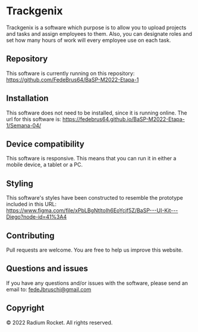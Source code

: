 # Trackgenix
Trackgenix is a software which purpose is to allow you to upload projects and tasks and assign employees to them.
Also, you can designate roles and set how many hours of work will every employee use on each task.

## Repository

This software is currently running on this repository: https://github.com/FedeBrus64/BaSP-M2022-Etapa-1

## Installation

This software does not need to be installed, since it is running online. The url for this software is: https://fedebrus64.github.io/BaSP-M2022-Etapa-1/Semana-04/

## Device compatibility

This software is responsive. This means that you can run it in either a mobile device, a tablet or a PC.

## Styling

This software's styles have been constructed to resemble the prototype included in this URL: https://www.figma.com/file/xPbLBgNtltoIh6EoYcjf5Z/BaSP---UI-Kit---Diego?node-id=41%3A4

## Contributing

Pull requests are welcome. You are free to help us improve this website.

## Questions and issues

If you have any questions and/or issues with the software, please send an email to: fedeJbruschi@gmail.com

## Copyright

© 2022 Radium Rocket. All rights reserved.




